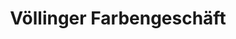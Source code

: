 ---
title: "Völlinger Farbengeschäft"
url: /herbstein/voellinger-farbengeschaeft/
shop: Raumausstattung
---